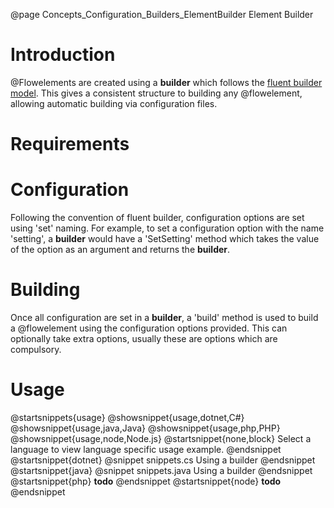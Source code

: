 @page Concepts_Configuration_Builders_ElementBuilder Element Builder

# Introduction

@Flowelements are created  using a **builder** which follows the
[fluent builder model](https://en.wikipedia.org/wiki/Fluent_interface).
This gives a consistent structure to building any @flowelement, allowing
automatic building via configuration files.


# Requirements

# Configuration

Following the convention of fluent builder, configuration options are set using 'set' naming. For example,
to set a configuration option with the name 'setting', a **builder** would have a 'SetSetting' method which
takes the value of the option as an argument and returns the **builder**.


# Building

Once all configuration are set in a **builder**, a 'build' method is used to build a @flowelement
using the configuration options provided. This can optionally take extra options, usually these are options
which are compulsory.

# Usage

@startsnippets{usage}
@showsnippet{usage,dotnet,C#}
@showsnippet{usage,java,Java}
@showsnippet{usage,php,PHP}
@showsnippet{usage,node,Node.js}
@startsnippet{none,block}
Select a language to view language specific usage example.
@endsnippet
@startsnippet{dotnet}
@snippet snippets.cs Using a builder
@endsnippet
@startsnippet{java}
@snippet snippets.java Using a builder
@endsnippet
@startsnippet{php}
**todo**
@endsnippet
@startsnippet{node}
**todo**
@endsnippet

